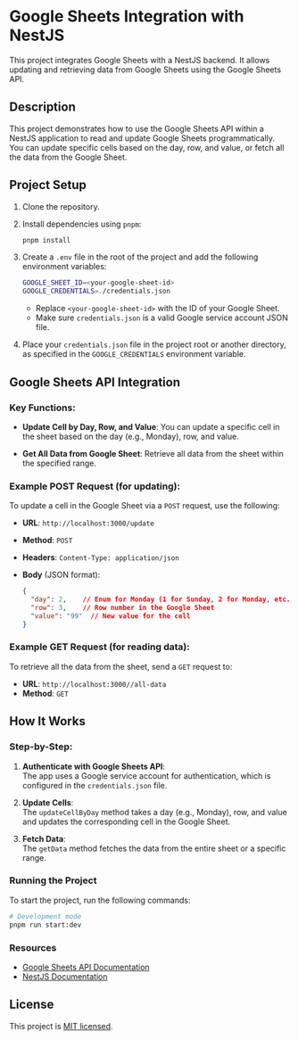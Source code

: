 
# Google Sheets Integration with NestJS

This project integrates Google Sheets with a NestJS backend. It allows updating and retrieving data from Google Sheets using the Google Sheets API.

## Description

This project demonstrates how to use the Google Sheets API within a NestJS application to read and update Google Sheets programmatically. You can update specific cells based on the day, row, and value, or fetch all the data from the Google Sheet.

## Project Setup

1. Clone the repository.
2. Install dependencies using `pnpm`:

   ```bash
   pnpm install
   ```

3. Create a `.env` file in the root of the project and add the following environment variables:

   ```bash
   GOOGLE_SHEET_ID=<your-google-sheet-id>
   GOOGLE_CREDENTIALS=./credentials.json
   ```

    - Replace `<your-google-sheet-id>` with the ID of your Google Sheet.
    - Make sure `credentials.json` is a valid Google service account JSON file.

4. Place your `credentials.json` file in the project root or another directory, as specified in the `GOOGLE_CREDENTIALS` environment variable.

## Google Sheets API Integration

### Key Functions:

- **Update Cell by Day, Row, and Value**:
  You can update a specific cell in the sheet based on the day (e.g., Monday), row, and value.

- **Get All Data from Google Sheet**:
  Retrieve all data from the sheet within the specified range.

### Example POST Request (for updating):

To update a cell in the Google Sheet via a `POST` request, use the following:

- **URL**: `http://localhost:3000/update`
- **Method**: `POST`
- **Headers**: `Content-Type: application/json`
- **Body** (JSON format):

   ```json
   {
     "day": 2,    // Enum for Monday (1 for Sunday, 2 for Monday, etc.)
     "row": 3,    // Row number in the Google Sheet
     "value": "99"  // New value for the cell
   }
   ```

### Example GET Request (for reading data):

To retrieve all the data from the sheet, send a `GET` request to:

- **URL**: `http://localhost:3000//all-data`
- **Method**: `GET`

## How It Works

### Step-by-Step:

1. **Authenticate with Google Sheets API**:  
   The app uses a Google service account for authentication, which is configured in the `credentials.json` file.

2. **Update Cells**:  
   The `updateCellByDay` method takes a day (e.g., Monday), row, and value and updates the corresponding cell in the Google Sheet.

3. **Fetch Data**:  
   The `getData` method fetches the data from the entire sheet or a specific range.

### Running the Project

To start the project, run the following commands:

```bash
# Development mode
pnpm run start:dev
```

### Resources

- [Google Sheets API Documentation](https://developers.google.com/sheets/api)
- [NestJS Documentation](https://docs.nestjs.com)

## License

This project is [MIT licensed](https://opensource.org/licenses/MIT).
